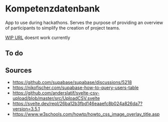 # Kompetenzdatenbank

App to use during hackathons. Serves the purpose of providing an overview of participants to simplify the creation of project teams.

[WIP URL](https://kompetenzdatenbank.onrender.com/) doesnt work currently

## To do

## Sources

- https://github.com/supabase/supabase/discussions/5218
- https://nikofischer.com/supabase-how-to-query-users-table
- https://github.com/anderslatif/svelte-csv-upload/blob/master/src/UploadCSV.svelte
- https://svelte.dev/repl/26ba12b3fbd146eaaefc8b024a826da7?version=3.5.1
- https://www.w3schools.com/howto/howto_css_image_overlay_title.asp
